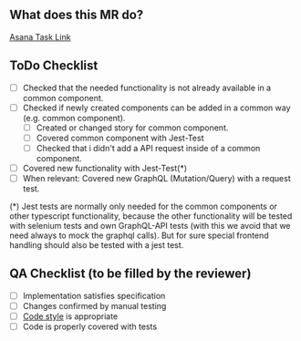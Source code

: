 ## What does this MR do?

<!--Insert the link to a Asana card in (), or describe the task/changec if there is no related task (but normally there should be always a referenced task) -->
[Asana Task Link]()

## ToDo Checklist

- [ ] Checked that the needed functionality is not already available in a common component.
- [ ] Checked if newly created components can be added in a common way (e.g. common component).
  - [ ] Created or changed story for common component.
  - [ ] Covered common component with Jest-Test
  - [ ] Checked that i didn't add a API request inside of a common component.
- [ ] Covered new functionality with Jest-Test(*)
- [ ] When relevant: Covered new GraphQL (Mutation/Query) with a request test.

(*) Jest tests are normally only needed for the common components or other typescript functionality, because the other functionality will be tested with selenium tests and own GraphQL-API tests (with this we avoid that we need always to mock the graphql calls). But for sure special frontend handling should also be tested with a jest test.

## QA Checklist (to be filled by the reviewer)

- [ ] Implementation satisfies specification
- [ ] Changes confirmed by manual testing
- [ ] [Code style](https://git.zammad.com/zammad/zammad/-/wikis/Coding-style-guide) is appropriate
- [ ] Code is properly covered with tests
